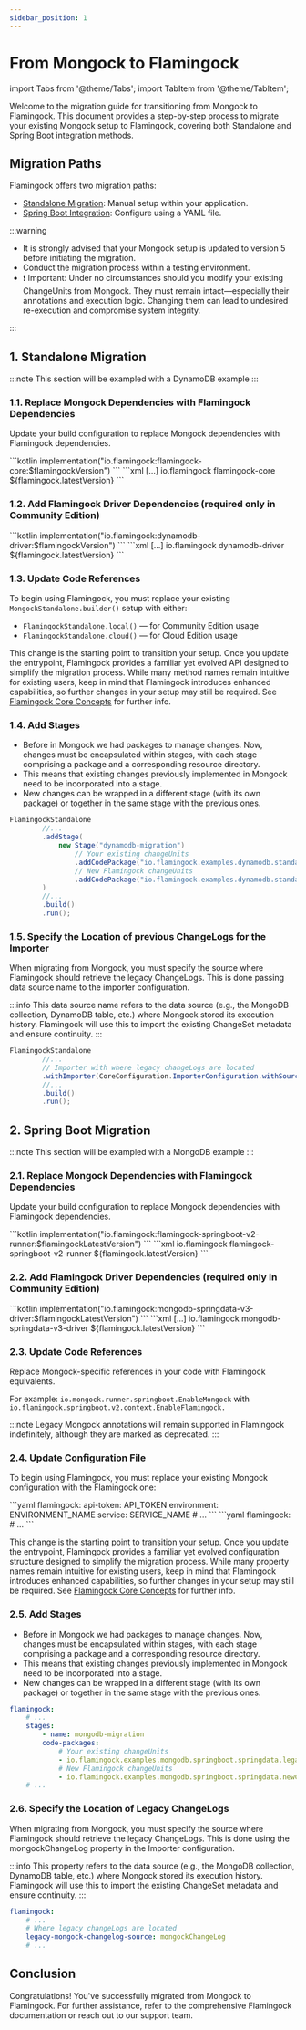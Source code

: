 ```yaml
---
sidebar_position: 1
---
```

# From Mongock to Flamingock

import Tabs from '@theme/Tabs';
import TabItem from '@theme/TabItem';

Welcome to the migration guide for transitioning from Mongock to Flamingock. This document provides a step-by-step process to migrate your existing Mongock setup to Flamingock, covering both Standalone and Spring Boot integration methods.

## Migration Paths

Flamingock offers two migration paths:

- [Standalone Migration](#1-standalone-migration): Manual setup within your application.
- [Spring Boot Integration](#2-spring-boot-migration): Configure using a YAML file.

:::warning

- It is strongly advised that your Mongock setup is updated to version 5 before initiating the migration.
- Conduct the migration process within a testing environment.
- ❗ Important: Under no circumstances should you modify your existing ChangeUnits from Mongock. They must remain intact—especially their annotations and execution logic. Changing them can lead to undesired re-execution and compromise system integrity.

:::

## 1. Standalone Migration

:::note
This section will be exampled with a DynamoDB example
:::

### 1.1. Replace Mongock Dependencies with Flamingock Dependencies

Update your build configuration to replace Mongock dependencies with Flamingock dependencies.

<Tabs groupId="compilers">
    <TabItem value="gradle" label="Gradle" default>
        ```kotlin
        implementation("io.flamingock:flamingock-core:$flamingockVersion")
        ```
    </TabItem>
    <TabItem value="maven" label="Maven">
        ```xml
        <dependencies>
            [...]
            <dependency>
                <groupId>io.flamingock</groupId>
                <artifactId>flamingock-core</artifactId>
                <version>${flamingock.latestVersion}</version>
            </dependency>
        </dependencies>
        ```
    </TabItem>
</Tabs>

### 1.2. Add Flamingock Driver Dependencies (required only in Community Edition)

<Tabs groupId="compilers">
    <TabItem value="gradle" label="Gradle" default>
        ```kotlin
        implementation("io.flamingock:dynamodb-driver:$flamingockVersion")
        ```
    </TabItem>
    <TabItem value="maven" label="Maven">
        ```xml
        <dependencies>
            [...]
            <dependency>
                <groupId>io.flamingock</groupId>
                <artifactId>dynamodb-driver</artifactId>
                <version>${flamingock.latestVersion}</version>
            </dependency>
        </dependencies>
        ```
    </TabItem>
</Tabs>

### 1.3. Update Code References

To begin using Flamingock, you must replace your existing `MongockStandalone.builder()` setup with either:

- `FlamingockStandalone.local()` — for Community Edition usage
- `FlamingockStandalone.cloud()` — for Cloud Edition usage

This change is the starting point to transition your setup.
Once you update the entrypoint, Flamingock provides a familiar yet evolved API designed to simplify the migration process. While many method names remain intuitive for existing users, keep in mind that Flamingock introduces enhanced capabilities, so further changes in your setup may still be required. See [Flamingock Core Concepts](../core-concepts) for further info.

### 1.4. Add Stages

- Before in Mongock we had packages to manage changes. Now, changes must be encapsulated within stages, with each stage comprising a package and a corresponding resource directory.
- This means that existing changes previously implemented in Mongock need to be incorporated into a stage.
- New changes can be wrapped in a different stage (with its own package) or together in the same stage with the previous ones.

```java
FlamingockStandalone
        //...
        .addStage(
            new Stage("dynamodb-migration")
                // Your existing changeUnits
                .addCodePackage("io.flamingock.examples.dynamodb.standalone.legacyChanges")
                // New Flamingock changeUnits
                .addCodePackage("io.flamingock.examples.dynamodb.standalone.newChanges")
        )
        //...
        .build()
        .run();
```

### 1.5. Specify the Location of previous ChangeLogs for the Importer

When migrating from Mongock, you must specify the source where Flamingock should retrieve the legacy ChangeLogs. This is done passing data source name to the importer configuration.

:::info
This data source name refers to the data source (e.g., the MongoDB collection, DynamoDB table, etc.) where Mongock stored its execution history. Flamingock will use this to import the existing ChangeSet metadata and ensure continuity.
:::

```java
FlamingockStandalone
        //...
        // Importer with where legacy changeLogs are located
        .withImporter(CoreConfiguration.ImporterConfiguration.withSource("mongockChangeLog"))
        //...
        .build()
        .run();
```

## 2. Spring Boot Migration

:::note
This section will be exampled with a MongoDB example
:::

### 2.1. Replace Mongock Dependencies with Flamingock Dependencies

Update your build configuration to replace Mongock dependencies with Flamingock dependencies.

<Tabs groupId="compilers">
    <TabItem value="gradle" label="Gradle" default>
        ```kotlin
        implementation("io.flamingock:flamingock-springboot-v2-runner:$flamingockLatestVersion")
        ```
    </TabItem>
    <TabItem value="maven" label="Maven">
        ```xml
        <dependencies>
            <dependency>
                <groupId>io.flamingock</groupId>
                <artifactId>flamingock-springboot-v2-runner</artifactId>
                <version>${flamingock.latestVersion}</version>
            </dependency>
        </dependencies>
        ```
    </TabItem>
</Tabs>

### 2.2. Add Flamingock Driver Dependencies (required only in Community Edition)

<Tabs groupId="compilers">
    <TabItem value="gradle" label="Gradle" default>
        ```kotlin
        implementation("io.flamingock:mongodb-springdata-v3-driver:$flamingockLatestVersion")
        ```
    </TabItem>
    <TabItem value="maven" label="Maven">
        ```xml
        <dependencies>
            [...]
            <dependency>
                <groupId>io.flamingock</groupId>
                <artifactId>mongodb-springdata-v3-driver</artifactId>
                <version>${flamingock.latestVersion}</version>
            </dependency>
        </dependencies>
        ```
    </TabItem>
</Tabs>

### 2.3. Update Code References

Replace Mongock-specific references in your code with Flamingock equivalents.

For example: `io.mongock.runner.springboot.EnableMongock` with `io.flamingock.springboot.v2.context.EnableFlamingock.`

:::note
Legacy Mongock annotations will remain supported in Flamingock indefinitely, although they are marked as deprecated.
:::

### 2.4. Update Configuration File

To begin using Flamingock, you must replace your existing Mongock configuration with the Flamingock one:

<Tabs groupId="flavors">
    <TabItem value="cloud" label="Cloud Edition" default>
        ```yaml
        flamingock:
            api-token: API_TOKEN
            environment: ENVIRONMENT_NAME
            service: SERVICE_NAME
            # ...
        ```
    </TabItem>
    <TabItem value="community" label="Community Edition" default>
        ```yaml
        flamingock:
            # ...
        ```
    </TabItem>
</Tabs>

This change is the starting point to transition your setup.
Once you update the entrypoint, Flamingock provides a familiar yet evolved configuration structure designed to simplify the migration process. While many property names remain intuitive for existing users, keep in mind that Flamingock introduces enhanced capabilities, so further changes in your setup may still be required. See [Flamingock Core Concepts](../core-concepts) for further info.

### 2.5. Add Stages

- Before in Mongock we had packages to manage changes. Now, changes must be encapsulated within stages, with each stage comprising a package and a corresponding resource directory.
- This means that existing changes previously implemented in Mongock need to be incorporated into a stage.
- New changes can be wrapped in a different stage (with its own package) or together in the same stage with the previous ones.

```yaml
flamingock:
    # ...
    stages:
        - name: mongodb-migration
        code-packages:
            # Your existing changeUnits
            - io.flamingock.examples.mongodb.springboot.springdata.legacyChanges
            # New Flamingock changeUnits
            - io.flamingock.examples.mongodb.springboot.springdata.newChanges
    # ...
```

### 2.6. Specify the Location of Legacy ChangeLogs

When migrating from Mongock, you must specify the source where Flamingock should retrieve the legacy ChangeLogs. This is done using the mongockChangeLog property in the Importer configuration.

:::info
This property refers to the data source (e.g., the MongoDB collection, DynamoDB table, etc.) where Mongock stored its execution history. Flamingock will use this to import the existing ChangeSet metadata and ensure continuity.
:::

```yaml
flamingock:
    # ...
    # Where legacy changeLogs are located
    legacy-mongock-changelog-source: mongockChangeLog
    # ...
```

## Conclusion

Congratulations! You've successfully migrated from Mongock to Flamingock. For further assistance, refer to the comprehensive Flamingock documentation or reach out to our support team.

